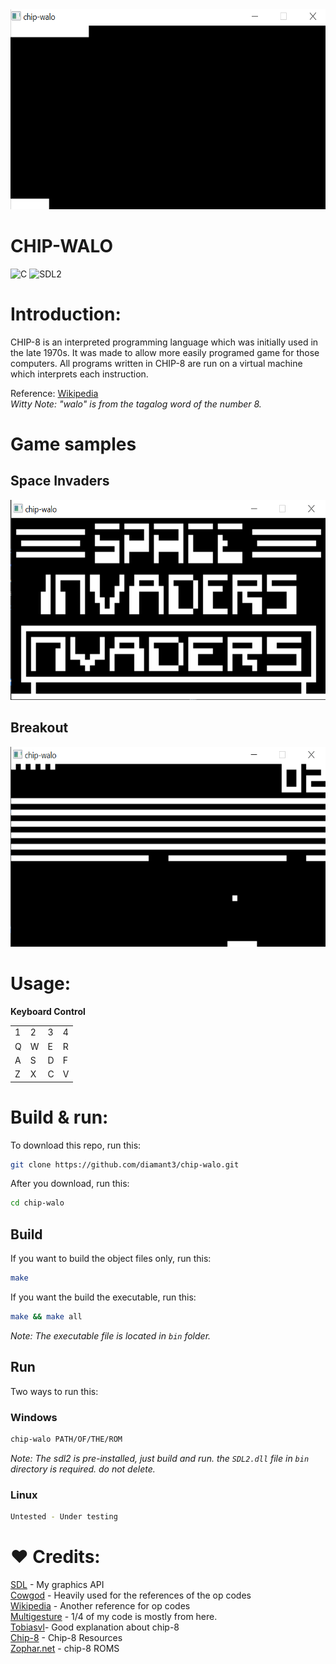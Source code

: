 <img src="sample-images/chip-walo.gif" width="640px" height="320px">

# CHIP-WALO

![C](https://img.shields.io/badge/Code-C-green?style=flat-square)
![SDL2](https://img.shields.io/badge/SDL-2.0.16-blue?style=flat-square)

# Introduction:

CHIP-8 is an interpreted programming language which was initially used in the late 1970s. It was made to allow more easily programed game for those computers. All programs written in CHIP-8 are run on a virtual machine which interprets each instruction.

Reference: [Wikipedia](https://en.wikipedia.org/wiki/CHIP-8)<br>
*Witty Note: "walo" is from the tagalog word of the number 8.*

# Game samples

## Space Invaders
<img src="sample-images/Space_Invaders.png" width="640px" height="320px">

## Breakout
<img src="sample-images/Breakout.png" width="640px" height="320px">

# Usage:

**Keyboard Control**

<table>
  <tr>
      <td>1</td>
      <td>2</td>
      <td>3</td>
      <td>4</td>
  </tr>
  <tr>
      <td>Q</td>
      <td>W</td>
      <td>E</td>
      <td>R</td>
  </tr>
  <tr>
      <td>A</td>
      <td>S</td>
      <td>D</td>
      <td>F</td>
  </tr>
  <tr>
      <td>Z</td>
      <td>X</td>
      <td>C</td>
      <td>V</td>
  </tr>
</table>


# Build & run:

To download this repo, run this:

```bash 
git clone https://github.com/diamant3/chip-walo.git
``` 
After you download, run this:

```bash
cd chip-walo 
```
## Build

If you want to build the object files only, run this:

```bash
make
``` 
If you want the build the executable, run this:

```bash
make && make all
```

*Note: The executable file is located in ``` bin ``` folder.*

## Run

Two ways to run this:

### Windows

```bash
chip-walo PATH/OF/THE/ROM
```

*Note: The sdl2 is pre-installed, just build and run. the ```SDL2.dll``` file in ```bin``` directory is required. do not delete.*

### Linux

```bash
Untested - Under testing
```

# :heart: Credits:

[SDL](https://www.libsdl.org/) - My graphics API<br>
[Cowgod](http://devernay.free.fr/hacks/chip8/C8TECH10.HTM) - Heavily used for the references of the op codes<br>
[Wikipedia](https://en.wikipedia.org/wiki/CHIP-8) - Another reference for op codes<br>
[Multigesture](https://multigesture.net/articles/how-to-write-an-emulator-chip-8-interpreter/) - 1/4 of my code is mostly from here.<br>
[Tobiasvl](https://tobiasvl.github.io/blog/write-a-chip-8-emulator/)- Good explanation about chip-8<br>
[Chip-8](https://chip-8.github.io/links/) - Chip-8 Resources<br>
[Zophar.net](https://www.zophar.net/pdroms/chip8.html) - chip-8 ROMS<br>
